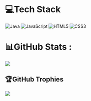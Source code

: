 

# 💻Tech Stack
![Java](https://img.shields.io/badge/java-%23ED8B00.svg?style=for-the-badge&logo=java&logoColor=white) ![JavaScript](https://img.shields.io/badge/javascript-%23323330.svg?style=for-the-badge&logo=javascript&logoColor=%23F7DF1E) ![HTML5](https://img.shields.io/badge/html5-%23E34F26.svg?style=for-the-badge&logo=html5&logoColor=white) ![CSS3](https://img.shields.io/badge/css3-%231572B6.svg?style=for-the-badge&logo=css3&logoColor=white)
# 📊GitHub Stats :
![](https://github-readme-stats.vercel.app/api?username=ZahariCheyrekov&theme=radical&hide_border=true&include_all_commits=false&count_private=false)<br/>


## 🏆GitHub Trophies
![](https://github-profile-trophy.vercel.app/?username=ZahariCheyrekov&theme=radical&no-frame=true&no-bg=false&margin-w=4)


